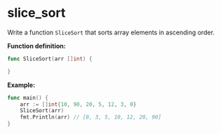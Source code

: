 # slice_sort


Write a function `SliceSort` that sorts array elements in ascending order.

**Function definition:**

```go
func SliceSort(arr []int) {

}
```

**Example:**

```go
func main() {
    arr := []int{10, 90, 20, 5, 12, 3, 0}
    SliceSort(arr)
    fmt.Println(arr) // [0, 3, 5, 10, 12, 20, 90]
}
```
